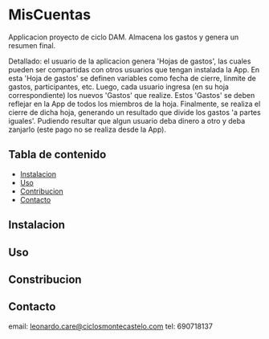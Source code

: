 # MisCuentas
 Applicacion proyecto de ciclo DAM. 
 Almacena los gastos y genera un resumen final.
 
 Detallado: el usuario de la aplicacion genera 'Hojas de gastos', las cuales pueden ser compartidas con otros usuarios
 que tengan instalada la App. 
 En esta 'Hoja de gastos' se definen variables como fecha de cierre, linmite de gastos, 
 participantes, etc.
 Luego, cada usuario ingresa (en su hoja correspondiente) los nuevos 'Gastos' que realize. 
 Estos 'Gastos' se deben reflejar en la App de todos los miembros de la hoja.
 Finalmente, se realiza el cierre de dicha hoja, generando un resultado que divide los gastos 'a partes iguales'. Pudiendo
 resultar que algun usuario deba dinero a otro y deba zanjarlo (este pago no se realiza desde la App).

## Tabla de contenido
- [Instalacion](#instalacion)
- [Uso](#uso)
- [Contribucion](#contribucion)
- [Contacto](#contacto)

## Instalacion


## Uso


## Constribucion


## Contacto
email: leonardo.care@ciclosmontecastelo.com
tel: 690718137
